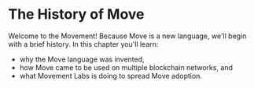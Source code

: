 # The History of Move

Welcome to the Movement! Because Move is a new language, we'll begin with a brief history. In this chapter you'll learn:

* why the Move language was invented,
* how Move came to be used on multiple blockchain networks, and
* what Movement Labs is doing to spread Move adoption.